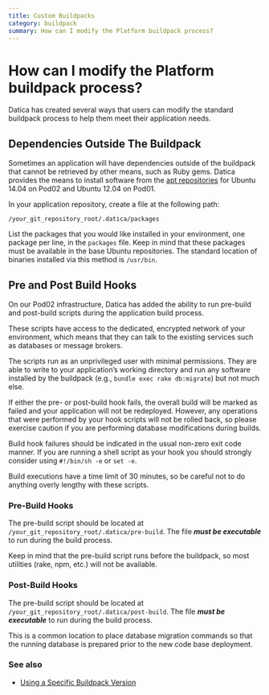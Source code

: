 ```yaml
---
title: Custom Buildpacks
category: buildpack
summary: How can I modify the Platform buildpack process?
---
```


# How can I modify the Platform buildpack process?
Datica has created several ways that users can modify the standard buildpack process to help them meet their application needs.

## Dependencies Outside The Buildpack
Sometimes an application will have dependencies outside of the buildpack that cannot be retrieved by other means, such as Ruby gems. Datica provides the means to install software from the [apt repositories](https://en.wikipedia.org/wiki/Advanced_Packaging_Tool) for Ubuntu 14.04 on Pod02 and Ubuntu 12.04 on Pod01.

In your application repository, create a file at the following path:

`/your_git_repository_root/.datica/packages`

List the packages that you would like installed in your environment, one package per line, in the `packages` file. Keep in mind that these packages must be available in the base Ubuntu repositories. The standard location of binaries installed via this method is `/usr/bin`.

## Pre and Post Build Hooks
On our Pod02 infrastructure, Datica has added the ability to run pre-build and post-build scripts during the application build process.

These scripts have access to the dedicated, encrypted network of your environment, which means that they can talk to the existing services such as databases or message brokers.

The scripts run as an unprivileged user with minimal permissions. They are able to write to your application’s working directory and run any software installed by the buildpack (e.g., `bundle exec rake db:migrate`) but not much else.

If either the pre- or post-build hook fails, the overall build will be marked as failed and your application will not be redeployed. However, any operations that were performed by your hook scripts will not be rolled back, so please exercise caution if you are performing database modifications during builds.

Build hook failures should be indicated in the usual non-zero exit code manner. If you are running a shell script as your hook you should strongly consider using `#!/bin/sh -e` or `set -e`.

Build executions have a time limit of 30 minutes, so be careful not to do anything overly lengthy with these scripts.

### Pre-Build Hooks
The pre-build script should be located at `/your_git_repository_root/.datica/pre-build`. The file ***must be executable*** to run during the build process.

Keep in mind that the pre-build script runs before the buildpack, so most utilities (rake, npm, etc.) will not be available.

### Post-Build Hooks
The pre-build script should be located at `/your_git_repository_root/.datica/post-build`. The file ***must be executable*** to run during the build process.

This is a common location to place database migration commands so that the running database is prepared prior to the new code base deployment.

### See also
* [Using a Specific Buildpack Version](/compliant-cloud/articles/buildpacks-pinning)